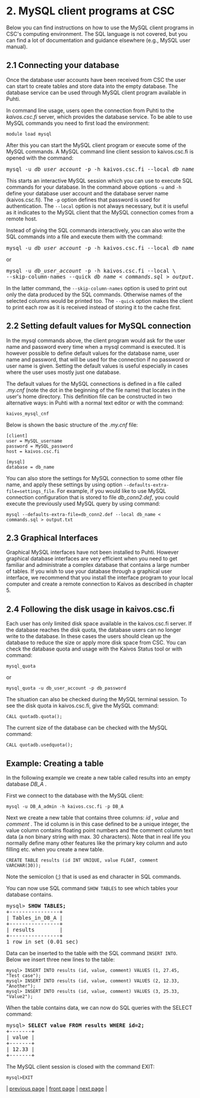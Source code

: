 # 2. MySQL client programs at CSC

Below you can find instructions on how to use the MySQL client programs in CSC's computing environment. The SQL language is not covered, but you can find a lot of documentation and guidance elsewhere (e.g., MySQL user manual).

## 2.1 Connecting your database

Once the database user accounts have been received from CSC the user can start to create tables and store data into the empty database. The database service can be used through MySQL client program available in Puhti.

In command line usage, users open the connection from Puhti to the _kaivos.csc.fi_ server, which provides the database service. To be able to use MySQL commands you need to first load the environment:

```text
module load mysql
```

After this you can start the MySQL client program or execute some of the MySQL commands. A MySQL command line client session to kaivos.csc.fi is opened with the command:

<pre>
mysql -u <i>db_user_account</i> -p -h kaivos.csc.fi --local <i>db_name</i>
</pre>

This starts an interactive MySQL session which you can use to execute SQL commands for your database. In the command above options `-u` and `-h` define your database user account and the database server name (kaivos.csc.fi). The `-p` option defines that password is used for authentication. The `--local` option is not always necessary, but it is useful as it indicates to the MySQL client that the MySQL connection comes from a remote host.

Instead of giving the SQL commands interactively, you can also write the SQL commands into a file and execute them with the command:

<pre>mysql -u <i>db_user_account</i> -p -h kaivos.csc.fi --local <i>db_name</i> < <i>commands.sql</i> > <i>output.txt</i></pre>

or
<pre>mysql -u <i>db_user_account</i> -p -h kaivos.csc.fi --local \
--skip-column-names --quick <i>db_name</i> < <i>commands.sql</i> > <i>output.txt</i></pre>

In the latter command, the `--skip-column-names` option is used to print out only the data produced by the SQL commands. Otherwise names of the selected columns would be printed too. The `--quick` option makes the client to print each row as it is received instead of storing it to the cache first.

## 2.2 Setting default values for MySQL connection

In the mysql commands above, the client program would ask for the user name and password every time when a mysql command is executed. It is however possible to define default values for the database name, user name and password, that will be used for the connection if no password or user name is given. Setting the default values is useful especially in cases where the user uses mostly just one database.

The default values for the MySQL connections is defined in a file called _.my.cnf_ (note the dot in the beginning of the file name) that locates in the user's home directory. This definition file can be constructed in two alternative ways: in Puhti with a normal text editor or with the command:
```text
kaivos_mysql_cnf
```
Below is shown the basic structure of the _.my.cnf_ file:
```text
[client]
user = MySQL_username
password = MySQL_password
host = kaivos.csc.fi

[mysql]
database = db_name
```
You can also store the settings for MySQL connection to some other file name, and apply these settings by using option `--defaults-extra-file=settings_file`. For example, if you would like to use MySQL connection configuration that is stored to file _db_conn2.def_, you could execute the previously used MySQL query by using command:
```text
mysql --defaults-extra-file=db_conn2.def --local db_name < commands.sql > output.txt
```

 
## 2.3 Graphical Interfaces

Graphical MySQL interfaces have not been installed to Puhti. However graphical database interfaces are very efficient when you need to get familiar and administrate a complex database that contains a large number of tables. If you wish to use your database through a graphical user interface, we recommend that you install the interface program to your local computer and create a remote connection to Kaivos as described in chapter 5.

 
## 2.4 Following the disk usage in kaivos.csc.fi

Each user has only limited disk space available in the kaivos.csc.fi server. If the database reaches the disk quota, the database users can no longer write to the database. In these cases the users should clean up the database to reduce the size or apply more disk space from CSC. You can check the database quota and usage with the Kaivos Status tool or with command:
```text
mysql_quota
```
or
```text
mysql_quota -u db_user_account -p db_password
```

The situation can also be checked during the MySQL terminal session. To see the disk quota in kaivos.csc.fi, give the MySQL command:
```text
CALL quotadb.quota();
```
The current size of the database can be checked with the MySQL command:
```text
CALL quotadb.usedquota();
```

## Example: Creating a table

In the following example we create a new table called results into an empty database _DB_A_ .

First we connect to the database with the MySQL client:

```text
mysql -u DB_A_admin -h kaivos.csc.fi -p DB_A
```

Next we create a new table that contains three columns: _id_ , _value_ and _comment_ . The id column is in this case defined to be a unique integer, the value column contains floating point numbers and the comment column text data (a non binary string with max. 30 characters). Note that in real life you normally define many other features like the primary key column and auto filling etc. when you create a new table.
```text
CREATE TABLE results (id INT UNIQUE, value FLOAT, comment VARCHAR(30));
```
Note the semicolon (;) that is used as end character in SQL commands.

You can now use SQL command `SHOW TABLES` to see which tables your database contains.
<pre>
mysql> <b>SHOW TABLES;</b>
+----------------+
| Tables_in_DB_A |
+----------------+
| results        |
+----------------+
1 row in set (0.01 sec)
</pre>
Data can be inserted to the table with the SQL command `INSERT INTO`. Below we insert three new lines to the table:
```text
mysql> INSERT INTO results (id, value, comment) VALUES (1, 27.45, "Test case");
mysql> INSERT INTO results (id, value, comment) VALUES (2, 12.33, "Another");
mysql> INSERT INTO results (id, value, comment) VALUES (3, 25.33, "Value2");
```
When the table contains data, we can now do SQL queries with the SELECT command:
<pre>mysql> <b>SELECT value FROM results WHERE id=2;</b>
+-------+
| value |
+-------+
| 12.33 |
+-------+
</pre>

The MySQL client session is closed with the command EXIT:
```text
mysql>EXIT
```

| [previous page](./kaivos-account.md) | [front page](./kaivos.md) | [next page](./kaivos_import.md) | 
